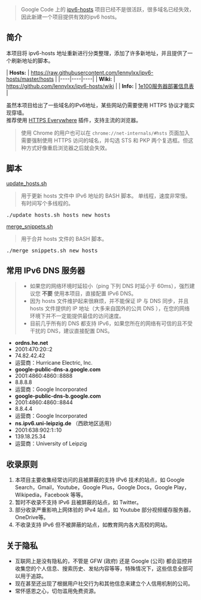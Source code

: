 > Google Code 上的 [ipv6-hosts](https://code.google.com/p/ipv6-hosts) 项目已经不是很活跃，很多域名已经失效，因此新建一个项目提供有效的ipv6 hosts。

简介
----
本项目将 ipv6-hosts 地址重新进行分类整理，添加了许多新地址，并且提供了一个刷新地址的脚本。

| **Hosts:** | https://raw.githubusercontent.com/lennylxx/ipv6-hosts/master/hosts |
|----|----|----|
| **Wiki:** | https://github.com/lennylxx/ipv6-hosts/wiki |
| **Info:** | <a href="https://docs.google.com/spreadsheets/d/1a5HI0lkc1TycJdwJnCVDVd3x6_gemI3CQhNHhdsVmP8" target="_blank">1e100服务器部署信息表</a> |

虽然本项目给出了一些域名的IPv6地址，某些网站仍需要使用 HTTPS 协议才能实现穿墙。  
推荐使用 [HTTPS Everywhere](https://www.eff.org/https-everywhere) 插件，支持主流的浏览器。

> 使用 Chrome 的用户也可以在 <code>chrome://net-internals/#hsts</code> 页面加入需要强制使用 HTTPS 访问的域名，并勾选 STS 和 PKP 两个复选框。但这种方式好像重启浏览器之后就会失效。

脚本
----
[update_hosts.sh](https://github.com/lennylxx/ipv6-hosts/blob/master/update_hosts.sh) 
> 用于更新 hosts 文件中 IPv6 地址的 BASH 脚本。
> 单线程，速度非常慢。有时间写个多线程的。

<pre>./update_hosts.sh hosts new_hosts</pre>

[merge_snippets.sh](https://github.com/lennylxx/ipv6-hosts/blob/master/merge_snippets.sh) 
> 用于合并 hosts 文件的 BASH 脚本。

<pre>./merge_snippets.sh new_hosts</pre>

常用 IPv6 DNS 服务器
----
> * 如果您的网络环境时延较小（ping 下列 DNS 时延小于 60ms），强烈建议您 **不要** 使用本项目，直接配置 IPv6 DNS。  
> * 因为 hosts 文件维护起来很麻烦，并不能保证 IP 与 DNS 同步，并且 hosts 文件提供的 IP 地址（大多来自国外的公共 DNS ），在您的网络环境下并不一定能提供最佳的访问速度。  
> * 目前几乎所有的 DNS 都支持 IPv6，如果您所在的网络有可信的且不受干扰的 DNS，建议直接配置 DNS。

* **ordns.he.net**
 * 2001:470:20::2
 * 74.82.42.42
 * 运营商：Hurricane Electric, Inc.
* **google-public-dns-a.google.com**
 * 2001:4860:4860::8888
 * 8.8.8.8
 * 运营商：Google Incorporated
* **google-public-dns-b.google.com**
 * 2001:4860:4860::8844
 * 8.8.4.4
 * 运营商：Google Incorporated
* **ns.ipv6.uni-leipzig.de** （西欧地区适用）
 * 2001:638:902:1::10
 * 139.18.25.34
 * 运营商：University of Leipzig


收录原则
----
1. 本项目主要收集经常访问的且被屏蔽的支持 IPv6 技术的站点，如 Google Search，Gmail，Youtube，Google Plus，Google Docs，Google Play，Wikipedia，Facebook 等等。
2. 暂时不收录不支持 IPv6 且被屏蔽的站点，如 Twitter。
3. 部分收录严重影响上网体验的 IPv4 站点，如 Youtube 部分视频缓存服务器，OneDrive等。
4. 不收录支持 IPv6 但不被屏蔽的站点，如教育网内各大高校的网站。

关于隐私
----
* 互联网上是没有隐私的，不管是 GFW (政府) 还是 Google (公司) 都会监控并收集您的个人信息、搜索历史、发帖内容等等，特殊情况下，这些信息全部可以用于追踪。
* 现在甚至还出现了根据用户社交行为和其他信息来建立个人信用机制的公司。
* 常怀感恩之心，切勿滥用免费资源。

